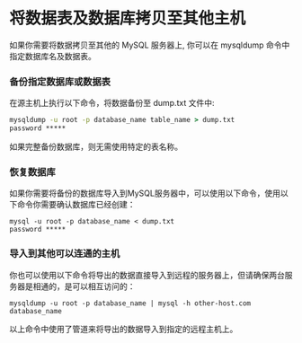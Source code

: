 # 将数据表及数据库拷贝至其他主机

如果你需要将数据拷贝至其他的 MySQL 服务器上, 你可以在 mysqldump 命令中指定数据库名及数据表。

### 备份指定数据库或数据表

在源主机上执行以下命令，将数据备份至 dump.txt 文件中:

```cmd
mysqldump -u root -p database_name table_name > dump.txt
password *****
```

如果完整备份数据库，则无需使用特定的表名称。

### 恢复数据库

如果你需要将备份的数据库导入到MySQL服务器中，可以使用以下命令，使用以下命令你需要确认数据库已经创建：

```
mysql -u root -p database_name < dump.txt
password *****
```

### 导入到其他可以连通的主机

你也可以使用以下命令将导出的数据直接导入到远程的服务器上，但请确保两台服务器是相通的，是可以相互访问的：

```
mysqldump -u root -p database_name | mysql -h other-host.com database_name
```

以上命令中使用了管道来将导出的数据导入到指定的远程主机上。